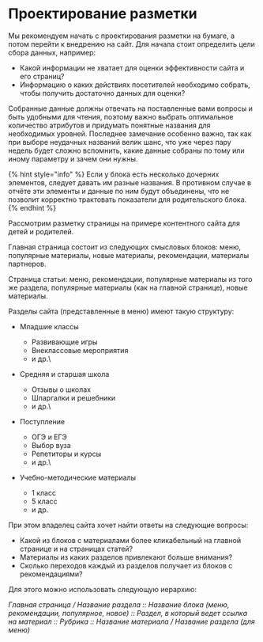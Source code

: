 # Проектирование разметки

Мы рекомендуем начать с проектирования разметки на бумаге, а потом перейти к внедрению на сайт. Для начала стоит определить цели сбора данных, например:

* Какой информации не хватает для оценки эффективности сайта и его страниц?&#x20;
* Информацию о каких действиях посетителей необходимо собрать, чтобы получить достаточно данных для оценки?&#x20;

Собранные данные должны отвечать на поставленные вами вопросы и быть удобными для чтения, поэтому важно выбрать оптимальное количество атрибутов и придумать понятные названия для необходимых уровней. Последнее замечание особенно важно, так как при выборе неудачных названий велик шанс, что уже через пару недель будет сложно вспомнить, какие данные собраны по тому или иному параметру и зачем они нужны.

{% hint style="info" %}
Если у блока есть несколько дочерних элементов, следует давать им разные названия. В противном случае в отчёте эти элементы и данные по ним будут объединены, что не позволит корректно трактовать показатели для родительского блока.
{% endhint %}

Рассмотрим разметку страницы на примере контентного сайта для детей и родителей.

Главная страница состоит из следующих смысловых блоков: меню, популярные материалы, новые материалы, рекомендации, материалы партнеров.&#x20;

Страница статьи: меню, рекомендации, популярные материалы из того же раздела, популярные материалы (как на главной странице), новые материалы.&#x20;

Разделы сайта (представленные в меню) имеют такую структуру:

* Младшие классы
  * Развивающие игры
  * Внеклассовые мероприятия
  * и др.\

* Средняя и старшая школа
  * Отзывы о школах
  * Шпаргалки и решебники
  * и др.\

* Поступление
  * ОГЭ и ЕГЭ
  * Выбор вуза
  * Репетиторы и курсы
  * и др.\

* Учебно-методические материалы
  * 1 класс
  * 5 класс
  * и др.

При этом владелец сайта хочет найти ответы на следующие вопросы:

* Какой из блоков с материалами более кликабельный на главной странице и на страницах статей?&#x20;
* Материалы из каких разделов привлекают больше внимания?&#x20;
* Сколько переходов каждый из разделов получает из блоков с рекомендациями?&#x20;

Для этого можно использовать следующую иерархию:&#x20;

_Главная страница / Название раздела :: Название блока (меню, рекомендации, популярное, новое) :: Раздел, в который ведет ссылка на материал :: Рубрика :: Название материала / Название раздела (для меню)_
